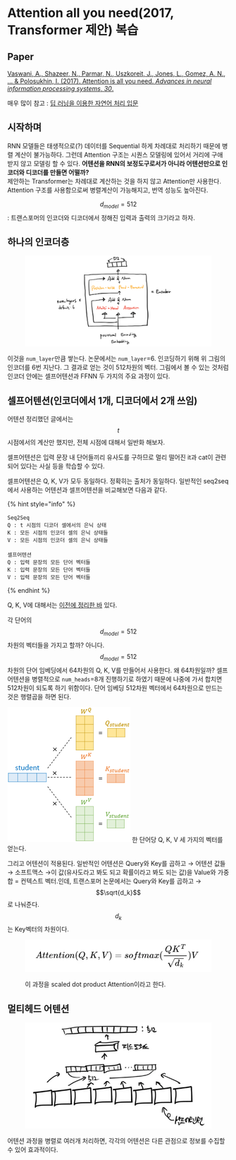 # Attention all you need(2017, Transformer 제안) 복습

## Paper

[Vaswani, A., Shazeer, N., Parmar, N., Uszkoreit, J., Jones, L., Gomez, A. N., … & Polosukhin, I. (2017). Attention is all you need. _Advances in neural information processing systems_, _30_.](https://proceedings.neurips.cc/paper/2017/hash/3f5ee243547dee91fbd053c1c4a845aa-Abstract.html)

매우 많이 참고 : [딥 러닝을 이용한 자연어 처리 입문](https://wikidocs.net/31379)

## 시작하며

RNN 모델들은 태생적으로(?) 데이터를 Sequential 하게 차례대로 처리하기 때문에 병렬 계산이 불가능하다. 그런데 Attention 구조는 시퀀스 모델링에 있어서 거리에 구애 받지 않고 모델링 할 수 있다. **어텐션을 RNN의 보정도구로서가 아니라 어텐션만으로 인코더와 디코더를 만들면 어떨까?**\
제안하는 Transformer는 차례대로 계산하는 것을 하지 않고 Attention만 사용한다. Attention 구조를 사용함으로써 병렬계산이 가능해지고, 번역 성능도 높아진다.

$$d_{model}=512$$ : 트랜스포머의 인코더와 디코더에서 정해진 입력과 출력의 크기라고 하자.

## 하나의 인코더층

<figure><img src="../../.gitbook/assets/image (30) (1).png" alt=""><figcaption></figcaption></figure>

이것을 `num_layer`만큼 쌓는다. 논문에서는 `num_layer`=6. 인코딩하기 위해 위 그림의 인코더를 6번 지난다. 그 결과로 얻는 것이 512차원의 벡터. 그림에서 볼 수 있는 것처럼 인코더 안에는 셀프어텐션과 FFNN 두 가지의 주요 과정이 있다.

## 셀프어텐션(인코더에서 1개, 디코더에서 2개 쓰임)

어텐션 정리했던 글에서는 $$t$$시점에서의 계산만 했지만, 전체 시점에 대해서 일반화 해보자.

셀프어텐션은 입력 문장 내 단어들끼리 유사도를 구하므로 멀리 떨어진 it과 cat이 관련되어 있다는 사실 등을 학습할 수 있다.

셀프어텐션은 Q, K, V가 모두 동일하다. 정확히는 출처가 동일하다. 일반적인 seq2seq에서 사용하는 어텐션과 셀프어텐션을 비교해보면 다음과 같다.

{% hint style="info" %}
```
Seq2Seq
Q : t 시점의 디코더 셀에서의 은닉 상태
K : 모든 시점의 인코더 셀의 은닉 상태들
V : 모든 시점의 인코더 셀의 은닉 상태들

셀프어텐션
Q : 입력 문장의 모든 단어 벡터들
K : 입력 문장의 모든 단어 벡터들
V : 입력 문장의 모든 단어 벡터들
```
{% endhint %}

Q, K, V에 대해서는 [이전에 정리한 바](attention-2014.md#undefined-2) 있다.

각 단어의 $$d_{model}=512$$차원의 벡터들을 가지고 할까? 아니다. $$d_{model}=512$$차원의 단어 임베딩에서 64차원의 Q, K, V를 만들어서 사용한다. 왜 64차원일까? 셀프어텐션을 병렬적으로 `num_heads`=8개 진행하기로 하였기 때문에 나중에 가서 합치면 512차원이 되도록 하기 위함이다. 단어 임베딩 512차원 벡터에서 64차원으로 만드는 것은 행렬곱을 하면 된다.

<img src="../../.gitbook/assets/image (10) (4).png" alt="" data-size="original">  한 단어당 Q, K, V 세 가지의 벡터를 얻는다.

그리고 어텐션이 적용된다. 일반적인 어텐션은 Query와 Key를 곱하고 → 어텐션 값들 → 소프트맥스 →이 값(유사도라고 봐도 되고 확률이라고 봐도 되는 값)을 Value와 가중합 = 컨텍스트 벡터.인데, 트랜스포머 논문에서는 Query와 Key를 곱하고 → $$\sqrt{d_k}$$로 나눠준다. $$d_k$$는 Key벡터의 차원이다.

<figure><img src="../../.gitbook/assets/image (3) (1).png" alt=""><figcaption><p>이 과정을 scaled dot product Attention이라고 한다.</p></figcaption></figure>

## 멀티헤드 어텐션

<figure><img src="../../.gitbook/assets/image (5) (1).png" alt=""><figcaption></figcaption></figure>

어텐션 과정을 병렬로 여러개 처리하면, 각각의 어텐션은 다른 관점으로 정보를 수집할 수 있어 효과적이다.



